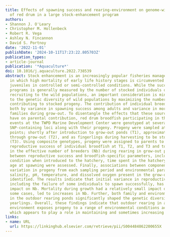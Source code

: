 ```yaml
---
title: Effects of spawning success and rearing-environment on genome-wide variation
  of red drum in a large stock-enhancement program
authors:
- Shannon J. O'Leary
- Christopher M. Hollenbeck
- Robert R. Vega
- Ashley N. Fincannon
- David S. Portnoy
date: '2022-11-01'
publishDate: '2024-10-11T17:23:22.805703Z'
publication_types:
- article-journal
publication: '*Aquaculture*'
doi: 10.1016/j.aquaculture.2022.738539
abstract: Stock enhancement is an increasingly popular fisheries management strategy
  in which high mortality of early life history stages is circumvented by rearing
  juveniles in controlled or semi-controlled conditions. While the success of such
  programs is generally measured by the number of stocked individuals or individuals
  recruiting to the wild populations, an important consideration is minimizing impacts
  to the genetic diversity of wild populations by maximizing the number of breeders
  contributing to stocked progeny. The contribution of individual breeders is impacted
  both by variance in spawning success among adults and variance in mortality among
  families during grow-out. To disentangle the effects that these sources of variance
  have on parental contribution, red drum broodfish participating in three spawning
  events at the TWPD Marine Development Center were genotyped at several thousand
  SNP-containing loci along with their progeny. Progeny were sampled at three time
  points; shortly after introduction to grow-out ponds (T1), approximately midway
  through grow-out (T2), and as fingerlings during harvesting to be stocked in bays
  (T3). Using composite genotypes, progeny were assigned to parents to determine the
  reproductive success of individual broodfish at T1, T2, and T3 and to identify changes
  in the effective number of breeders (Nb) during rearing in grow-out ponds. Relationships
  between reproductive success and broodfish-specific parameters, including age and
  condition when introduced to the hatchery, time spent in the hatchery, and estimated
  age at spawning were assessed. Finally, associations between components of genomic
  variation in progeny from each sampling period and environmental parameters including
  salinity, pH, temperature, and dissolved oxygen present in the grow-out ponds, were
  identified. The results indicate that initial variance in reproductive success,
  including the failure of some individuals to spawn successfully, has the greatest
  impact on Nb. Mortality during growth had a relatively small impact on Nb and, in
  some cases, led to increases in Nb. Further, both family and environmental conditions
  in the outdoor rearing ponds significantly shaped the genetic diversity of stocked
  yearlings. Overall, these findings indicate that outdoor rearing in a semicontrolled
  environment exposes progeny to a range of environmental conditions across the season,
  which appears to play a role in maintaining and sometimes increasing Nb.
links:
- name: URL
  url: https://linkinghub.elsevier.com/retrieve/pii/S004484862200655X
---
```


